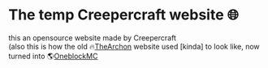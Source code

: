# The temp Creepercraft website 🌐
this an opensource website made by Creepercraft
<br>
(also this is how the old 🔥[TheArchon](https://web.archive.org/web/20220310095651/https://thearchon.net/) website used [kinda] to look like, now turned into 🌎[OneblockMC](https://oneblockmc.com)
